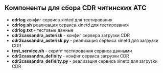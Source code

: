 ## Компоненты для сбора CDR читинских АТС

- **cdrlog** конфиг сервиса xinted для тестирования
- **cdrlog.sh** реализация сервиса xinetd для тестирования
- **cdrlog.txt** - тестовые данные
- **cdr2cassandra_asterisk** - конфиг сервера загрузки CDR
- **cdr2cassandra_asterisk.py** - реализация сервиса xinetd для загрузки CDR
- **test_service.sh** - скрипт тестирования сервиса данными
- **cdr2cassandra_definity** - конфиг сервиса загрузки CDR
- **cdr2cassandra_definity.py** - реализация сервиса xinetd для загрузки CDR
 
